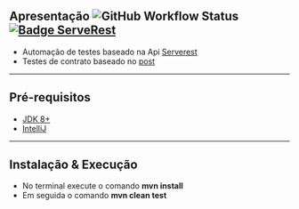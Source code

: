 ## Apresentação ![GitHub Workflow Status](https://img.shields.io/github/workflow/status/Misaelreis/test-api-serverest/maven) [![Badge ServeRest](https://img.shields.io/badge/API-ServeRest-green)](https://github.com/ServeRest/ServeRest/)

- Automação de testes baseado na Api [Serverest](https://serverest.dev/#/)
- Testes de contrato baseado no [post](https://medium.com/assertqualityassurance/testando-seu-contrato-com-o-restassured-f0e974fb9bcb)

---
## Pré-requisitos

- [JDK 8+](https://www.oracle.com/java/technologies/javase-downloads.html)
- [IntelliJ](https://www.jetbrains.com/idea/download/)
---

## Instalação & Execução
- No terminal execute o comando <b>mvn install</b>
- Em seguida o comando <b>mvn clean test</b>
